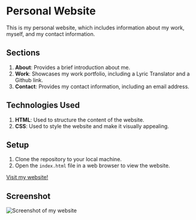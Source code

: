 # Personal Website

This is my personal website, which includes information about my work, myself, and my contact information.

## Sections

1. **About**: Provides a brief introduction about me.
2. **Work**: Showcases my work portfolio, including a Lyric Translator and a Github link.
3. **Contact**: Provides my contact information, including an email address.

## Technologies Used

1. **HTML**: Used to structure the content of the website.
2. **CSS**: Used to style the website and make it visually appealing.

## Setup

1. Clone the repository to your local machine.
2. Open the `index.html` file in a web browser to view the website.

[Visit my website!](https://spontaneous-cobbler-3d23c0.netlify.app)

## Screenshot
![Screenshot of my website](/screenshot.png)
